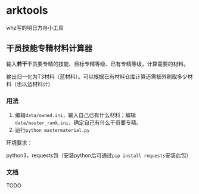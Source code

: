 # arktools
whz写的明日方舟小工具

## 干员技能专精材料计算器
输入**若干**干员要专精的技能、目标专精等级、已有专精等级，计算需要的材料。

输出归一化为T3材料（蓝材料）。可以根据已有材料仓库计算还需额外刷取多少材料（也以蓝材料计）

### 用法
1. 编辑`data/owned.ini`，输入自己已有什么材料；编辑`data/master_rank.ini`，确定自己有什么干员要专精。
1. 运行`python mastermaterial.py`

环境要求：

python3，requests包（安装python后可通过`pip install requests`安装此包）


### 文档
TODO
